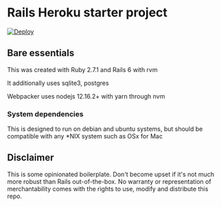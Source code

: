 # Rails Heroku starter project

[![Deploy](https://www.herokucdn.com/deploy/button.svg)](https://heroku.com/deploy)


## Bare essentials

This was created with Ruby 2.7.1 and Rails 6 with rvm

It additionally uses sqlite3, postgres

Webpacker uses nodejs 12.16.2+ with yarn through nvm

### System dependencies

This is designed to run on debian and ubuntu systems, but should be compatible with any *NIX system such as OSx for Mac

## Disclaimer

This is some opinionated boilerplate. Don't become upset if it's not much more robust than Rails out-of-the-box.
No warranty or representation of merchantability comes with the rights to use, modify and distribute this repo.
